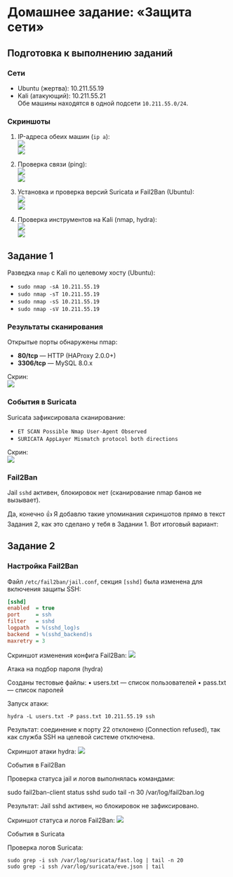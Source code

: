 # Домашнее задание: «Защита сети»

## Подготовка к выполнению заданий

### Сети
- Ubuntu (жертва): 10.211.55.19  
- Kali (атакующий): 10.211.55.21  
Обе машины находятся в одной подсети `10.211.55.0/24`.

### Скриншоты
1. IP-адреса обеих машин (`ip a`):  
![](screenshot/net_ip_ubuntu.png)  
![](screenshot/net_ip_kali.png)

2. Проверка связи (ping):  
![](screenshot/ping_from_kali.png)  
![](screenshot/ping_from_ubuntu.png)

3. Установка и проверка версий Suricata и Fail2Ban (Ubuntu):  
![](screenshot/ubuntu_suricata.png)  
![](screenshot/ubuntu_fail2ban.png)

4. Проверка инструментов на Kali (nmap, hydra):  
![](screenshot/kali_nmap.png)  
![](screenshot/kali_hydra.png)


## Задание 1

Разведка `nmap` с Kali по целевому хосту (Ubuntu):

- `sudo nmap -sA 10.211.55.19`
- `sudo nmap -sT 10.211.55.19`
- `sudo nmap -sS 10.211.55.19`
- `sudo nmap -sV 10.211.55.19`

### Результаты сканирования
Открытые порты обнаружены nmap:
- **80/tcp** — HTTP (HAProxy 2.0.0+)
- **3306/tcp** — MySQL 8.0.x

Скрин:  
![](screenshot/hw_1_nmap.png)

### События в Suricata
Suricata зафиксировала сканирование:
- `ET SCAN Possible Nmap User-Agent Observed`
- `SURICATA AppLayer Mismatch protocol both directions`

Скрин:  
![](screenshot/hw_1_suricata.png)

### Fail2Ban
Jail `sshd` активен, блокировок нет (сканирование nmap банов не вызывает).

Да, конечно 👍
Я добавлю такие упоминания скриншотов прямо в текст Задания 2, как это сделано у тебя в Задании 1. Вот итоговый вариант:

## Задание 2

### Настройка Fail2Ban

Файл `/etc/fail2ban/jail.conf`, секция `[sshd]` была изменена для включения защиты SSH:

```ini
[sshd]
enabled  = true
port     = ssh
filter   = sshd
logpath  = %(sshd_log)s
backend  = %(sshd_backend)s
maxretry = 3
```

Скриншот изменения конфига Fail2Ban:
![](screenshot/hw_2_fail2ban_config.png)

Атака на подбор пароля (hydra)

Созданы тестовые файлы:
	•	users.txt — список пользователей
	•	pass.txt — список паролей

Запуск атаки:
```
hydra -L users.txt -P pass.txt 10.211.55.19 ssh
```
Результат: соединение к порту 22 отклонено (Connection refused), так как служба SSH на целевой системе отключена.

Скриншот атаки hydra:
![](screenshot/hw_2_hydra.png)

События в Fail2Ban

Проверка статуса jail и логов выполнялась командами:

sudo fail2ban-client status sshd
sudo tail -n 30 /var/log/fail2ban.log

Результат: Jail sshd активен, но блокировок не зафиксировано.

Скриншот статуса и логов Fail2Ban:
![](screenshot/hw_2_fail2ban_status_log.png)

События в Suricata

Проверка логов Suricata:
```
sudo grep -i ssh /var/log/suricata/fast.log | tail -n 20
sudo grep -i ssh /var/log/suricata/eve.json | tail
```

